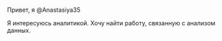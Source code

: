  Привет, я  @Anastasiya35
 
 Я интересуюсь аналитикой.
 Хочу найти работу, связанную с анализом данных.

<!---
Anastasiya35/Anastasiya35 is a ✨ special ✨ repository because its `README.md` (this file) appears on your GitHub profile.
You can click the Preview link to take a look at your changes.
--->
